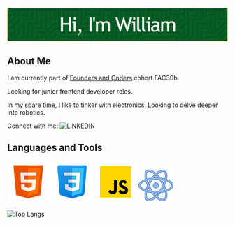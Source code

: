![Header](./william-header.png)

## About Me

I am currently part of [Founders and Coders](https://www.foundersandcoders.com/) cohort FAC30b.

Looking for junior frontend developer roles.

In my spare time, I like to tinker with electronics. Looking to delve deeper into robotics.

Connect with me:  [![LINKEDIN](https://img.shields.io/badge/LinkedIn-0077B5?style=for-the-badge&logo=linkedin&logoColor=white)](https://www.linkedin.com/in/william-man/)

## Languages and Tools

![HTML](./html-96.png) ![CSS](./css-96.png) ![JAVASCRIPT](./javascript-96.png) ![REACT](./react-80.png)

![Top Langs](https://github-readme-stats.vercel.app/api/top-langs/?username=william-man&size_weight=0.5&count_weight=0.5&title_color=fff&text_color=fff&border_color=C0A702&bg_color=035924&border_radius=9&card_width=500)

<!--
**william-man/William-Man** is a ✨ _special_ ✨ repository because its `README.md` (this file) appears on your GitHub profile.

Here are some ideas to get you started:
&title_color=#fff&text_color=#fff&border_color=#C0A702&bg_color=#035924&border_radius=9
- 🔭 I’m currently working on ...
- 🌱 I’m currently learning ...
- 👯 I’m looking to collaborate on ...
- 🤔 I’m looking for help with ...
- 💬 Ask me about ...
- 📫 How to reach me: ...
- 😄 Pronouns: ...
- ⚡ Fun fact: ...
-->
